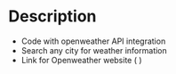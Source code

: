# Description
- Code with openweather API integration
- Search any city for weather information
- Link for Openweather website (<a src="https://openweathermap.org"> )
